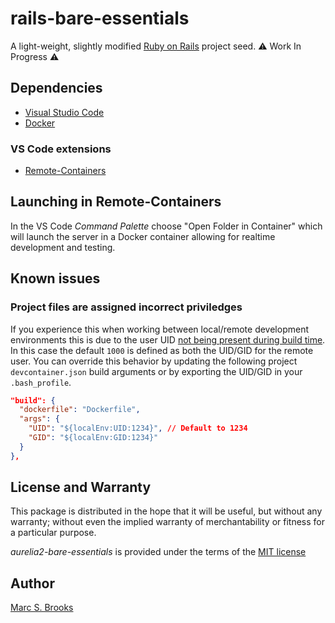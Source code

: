 # rails-bare-essentials

A light-weight, slightly modified [Ruby on Rails](https://rubyonrails.org) project seed. :warning: Work In Progress :warning:

## Dependencies

- [Visual Studio Code](https://code.visualstudio.com/download)
- [Docker](https://docs.docker.com/get-docker)

### VS Code extensions

- [Remote-Containers](https://marketplace.visualstudio.com/items?itemName=ms-vscode-remote.remote-containers)

## Launching in Remote-Containers

In the VS Code _Command Palette_ choose "Open Folder in Container" which will launch the server in a Docker container allowing for realtime development and testing.

## Known issues

### Project files are assigned incorrect priviledges

If you experience this when working between local/remote development environments this is due to the user UID [not being present during build time](https://github.com/microsoft/vscode-remote-release/issues/6834#issuecomment-1158600543). In this case the default `1000` is defined as both the UID/GID for the remote user.  You can override this behavior by updating the following project `devcontainer.json` build arguments or by exporting the UID/GID in your `.bash_profile`.

```json
"build": {
  "dockerfile": "Dockerfile",
  "args": {
    "UID": "${localEnv:UID:1234}", // Default to 1234
    "GID": "${localEnv:GID:1234}"
  }
},
```

## License and Warranty

This package is distributed in the hope that it will be useful, but without any warranty; without even the implied warranty of merchantability or fitness for a particular purpose.

_aurelia2-bare-essentials_ is provided under the terms of the [MIT license](http://www.opensource.org/licenses/mit-license.php)

## Author

[Marc S. Brooks](https://github.com/nuxy)
